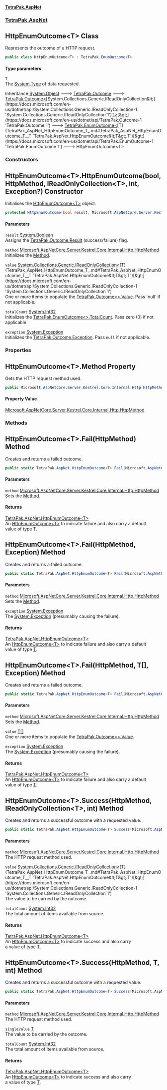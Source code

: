 #### [TetraPak.AspNet](index.md 'index')
### [TetraPak.AspNet](TetraPak_AspNet.md 'TetraPak.AspNet')
## HttpEnumOutcome&lt;T&gt; Class
Represents the outcome of a HTTP request.  
```csharp
public class HttpEnumOutcome<T> : TetraPak.EnumOutcome<T>
```
#### Type parameters
<a name='TetraPak_AspNet_HttpEnumOutcome_T__T'></a>
`T`  
The [System.Type](https://docs.microsoft.com/en-us/dotnet/api/System.Type 'System.Type') of data requested.  
  

Inheritance [System.Object](https://docs.microsoft.com/en-us/dotnet/api/System.Object 'System.Object') &#129106; [TetraPak.Outcome](https://docs.microsoft.com/en-us/dotnet/api/TetraPak.Outcome 'TetraPak.Outcome') &#129106; [TetraPak.Outcome&lt;](https://docs.microsoft.com/en-us/dotnet/api/TetraPak.Outcome-1 'TetraPak.Outcome`1')[System.Collections.Generic.IReadOnlyCollection&lt;](https://docs.microsoft.com/en-us/dotnet/api/System.Collections.Generic.IReadOnlyCollection-1 'System.Collections.Generic.IReadOnlyCollection`1')[T](TetraPak_AspNet_HttpEnumOutcome_T_.md#TetraPak_AspNet_HttpEnumOutcome_T__T 'TetraPak.AspNet.HttpEnumOutcome&lt;T&gt;.T')[&gt;](https://docs.microsoft.com/en-us/dotnet/api/System.Collections.Generic.IReadOnlyCollection-1 'System.Collections.Generic.IReadOnlyCollection`1')[&gt;](https://docs.microsoft.com/en-us/dotnet/api/TetraPak.Outcome-1 'TetraPak.Outcome`1') &#129106; [TetraPak.EnumOutcome&lt;](https://docs.microsoft.com/en-us/dotnet/api/TetraPak.EnumOutcome-1 'TetraPak.EnumOutcome`1')[T](TetraPak_AspNet_HttpEnumOutcome_T_.md#TetraPak_AspNet_HttpEnumOutcome_T__T 'TetraPak.AspNet.HttpEnumOutcome&lt;T&gt;.T')[&gt;](https://docs.microsoft.com/en-us/dotnet/api/TetraPak.EnumOutcome-1 'TetraPak.EnumOutcome`1') &#129106; HttpEnumOutcome&lt;T&gt;  
### Constructors
<a name='TetraPak_AspNet_HttpEnumOutcome_T__HttpEnumOutcome(bool_Microsoft_AspNetCore_Server_Kestrel_Core_Internal_Http_HttpMethod_System_Collections_Generic_IReadOnlyCollection_T__int_System_Exception_)'></a>
## HttpEnumOutcome&lt;T&gt;.HttpEnumOutcome(bool, HttpMethod, IReadOnlyCollection&lt;T&gt;, int, Exception?) Constructor
Initialises the [HttpEnumOutcome&lt;T&gt;](TetraPak_AspNet_HttpEnumOutcome_T_.md 'TetraPak.AspNet.HttpEnumOutcome&lt;T&gt;') object.   
```csharp
protected HttpEnumOutcome(bool result, Microsoft.AspNetCore.Server.Kestrel.Core.Internal.Http.HttpMethod method, System.Collections.Generic.IReadOnlyCollection<T> value, int totalCount, System.Exception? exception=null);
```
#### Parameters
<a name='TetraPak_AspNet_HttpEnumOutcome_T__HttpEnumOutcome(bool_Microsoft_AspNetCore_Server_Kestrel_Core_Internal_Http_HttpMethod_System_Collections_Generic_IReadOnlyCollection_T__int_System_Exception_)_result'></a>
`result` [System.Boolean](https://docs.microsoft.com/en-us/dotnet/api/System.Boolean 'System.Boolean')  
Assigns the [TetraPak.Outcome.Result](https://docs.microsoft.com/en-us/dotnet/api/TetraPak.Outcome.Result 'TetraPak.Outcome.Result') (success/failure) flag.  
  
<a name='TetraPak_AspNet_HttpEnumOutcome_T__HttpEnumOutcome(bool_Microsoft_AspNetCore_Server_Kestrel_Core_Internal_Http_HttpMethod_System_Collections_Generic_IReadOnlyCollection_T__int_System_Exception_)_method'></a>
`method` [Microsoft.AspNetCore.Server.Kestrel.Core.Internal.Http.HttpMethod](https://docs.microsoft.com/en-us/dotnet/api/Microsoft.AspNetCore.Server.Kestrel.Core.Internal.Http.HttpMethod 'Microsoft.AspNetCore.Server.Kestrel.Core.Internal.Http.HttpMethod')  
Initializes the [Method](TetraPak_AspNet_HttpEnumOutcome_T_.md#TetraPak_AspNet_HttpEnumOutcome_T__Method 'TetraPak.AspNet.HttpEnumOutcome&lt;T&gt;.Method').  
  
<a name='TetraPak_AspNet_HttpEnumOutcome_T__HttpEnumOutcome(bool_Microsoft_AspNetCore_Server_Kestrel_Core_Internal_Http_HttpMethod_System_Collections_Generic_IReadOnlyCollection_T__int_System_Exception_)_value'></a>
`value` [System.Collections.Generic.IReadOnlyCollection&lt;](https://docs.microsoft.com/en-us/dotnet/api/System.Collections.Generic.IReadOnlyCollection-1 'System.Collections.Generic.IReadOnlyCollection`1')[T](TetraPak_AspNet_HttpEnumOutcome_T_.md#TetraPak_AspNet_HttpEnumOutcome_T__T 'TetraPak.AspNet.HttpEnumOutcome&lt;T&gt;.T')[&gt;](https://docs.microsoft.com/en-us/dotnet/api/System.Collections.Generic.IReadOnlyCollection-1 'System.Collections.Generic.IReadOnlyCollection`1')  
One or more items to populate the [TetraPak.Outcome&lt;&gt;.Value](https://docs.microsoft.com/en-us/dotnet/api/TetraPak.Outcome-1.Value 'TetraPak.Outcome`1.Value'). Pass `null` if not applicable.  
  
<a name='TetraPak_AspNet_HttpEnumOutcome_T__HttpEnumOutcome(bool_Microsoft_AspNetCore_Server_Kestrel_Core_Internal_Http_HttpMethod_System_Collections_Generic_IReadOnlyCollection_T__int_System_Exception_)_totalCount'></a>
`totalCount` [System.Int32](https://docs.microsoft.com/en-us/dotnet/api/System.Int32 'System.Int32')  
Initializes the [TetraPak.EnumOutcome&lt;&gt;.TotalCount](https://docs.microsoft.com/en-us/dotnet/api/TetraPak.EnumOutcome-1.TotalCount 'TetraPak.EnumOutcome`1.TotalCount'). Pass zero (0) if not applicable.  
  
<a name='TetraPak_AspNet_HttpEnumOutcome_T__HttpEnumOutcome(bool_Microsoft_AspNetCore_Server_Kestrel_Core_Internal_Http_HttpMethod_System_Collections_Generic_IReadOnlyCollection_T__int_System_Exception_)_exception'></a>
`exception` [System.Exception](https://docs.microsoft.com/en-us/dotnet/api/System.Exception 'System.Exception')  
Initializes the [TetraPak.Outcome.Exception](https://docs.microsoft.com/en-us/dotnet/api/TetraPak.Outcome.Exception 'TetraPak.Outcome.Exception'). Pass `null` if not applicable.   
  
  
### Properties
<a name='TetraPak_AspNet_HttpEnumOutcome_T__Method'></a>
## HttpEnumOutcome&lt;T&gt;.Method Property
Gets the HTTP request method used.  
```csharp
public Microsoft.AspNetCore.Server.Kestrel.Core.Internal.Http.HttpMethod Method { get; }
```
#### Property Value
[Microsoft.AspNetCore.Server.Kestrel.Core.Internal.Http.HttpMethod](https://docs.microsoft.com/en-us/dotnet/api/Microsoft.AspNetCore.Server.Kestrel.Core.Internal.Http.HttpMethod 'Microsoft.AspNetCore.Server.Kestrel.Core.Internal.Http.HttpMethod')
  
### Methods
<a name='TetraPak_AspNet_HttpEnumOutcome_T__Fail(Microsoft_AspNetCore_Server_Kestrel_Core_Internal_Http_HttpMethod)'></a>
## HttpEnumOutcome&lt;T&gt;.Fail(HttpMethod) Method
Creates and returns a failed outcome.  
```csharp
public static TetraPak.AspNet.HttpEnumOutcome<T> Fail(Microsoft.AspNetCore.Server.Kestrel.Core.Internal.Http.HttpMethod method);
```
#### Parameters
<a name='TetraPak_AspNet_HttpEnumOutcome_T__Fail(Microsoft_AspNetCore_Server_Kestrel_Core_Internal_Http_HttpMethod)_method'></a>
`method` [Microsoft.AspNetCore.Server.Kestrel.Core.Internal.Http.HttpMethod](https://docs.microsoft.com/en-us/dotnet/api/Microsoft.AspNetCore.Server.Kestrel.Core.Internal.Http.HttpMethod 'Microsoft.AspNetCore.Server.Kestrel.Core.Internal.Http.HttpMethod')  
Sets the [Method](TetraPak_AspNet_HttpEnumOutcome_T_.md#TetraPak_AspNet_HttpEnumOutcome_T__Method 'TetraPak.AspNet.HttpEnumOutcome&lt;T&gt;.Method').  
  
#### Returns
[TetraPak.AspNet.HttpEnumOutcome&lt;](TetraPak_AspNet_HttpEnumOutcome_T_.md 'TetraPak.AspNet.HttpEnumOutcome&lt;T&gt;')[T](TetraPak_AspNet_HttpEnumOutcome_T_.md#TetraPak_AspNet_HttpEnumOutcome_T__T 'TetraPak.AspNet.HttpEnumOutcome&lt;T&gt;.T')[&gt;](TetraPak_AspNet_HttpEnumOutcome_T_.md 'TetraPak.AspNet.HttpEnumOutcome&lt;T&gt;')  
An [HttpEnumOutcome&lt;T&gt;](TetraPak_AspNet_HttpEnumOutcome_T_.md 'TetraPak.AspNet.HttpEnumOutcome&lt;T&gt;') to indicate failure and also carry a default  
value of type [T](TetraPak_AspNet_HttpEnumOutcome_T_.md#TetraPak_AspNet_HttpEnumOutcome_T__T 'TetraPak.AspNet.HttpEnumOutcome&lt;T&gt;.T').  
  
<a name='TetraPak_AspNet_HttpEnumOutcome_T__Fail(Microsoft_AspNetCore_Server_Kestrel_Core_Internal_Http_HttpMethod_System_Exception)'></a>
## HttpEnumOutcome&lt;T&gt;.Fail(HttpMethod, Exception) Method
Creates and returns a failed outcome.  
```csharp
public static TetraPak.AspNet.HttpEnumOutcome<T> Fail(Microsoft.AspNetCore.Server.Kestrel.Core.Internal.Http.HttpMethod method, System.Exception exception);
```
#### Parameters
<a name='TetraPak_AspNet_HttpEnumOutcome_T__Fail(Microsoft_AspNetCore_Server_Kestrel_Core_Internal_Http_HttpMethod_System_Exception)_method'></a>
`method` [Microsoft.AspNetCore.Server.Kestrel.Core.Internal.Http.HttpMethod](https://docs.microsoft.com/en-us/dotnet/api/Microsoft.AspNetCore.Server.Kestrel.Core.Internal.Http.HttpMethod 'Microsoft.AspNetCore.Server.Kestrel.Core.Internal.Http.HttpMethod')  
Sets the [Method](TetraPak_AspNet_HttpEnumOutcome_T_.md#TetraPak_AspNet_HttpEnumOutcome_T__Method 'TetraPak.AspNet.HttpEnumOutcome&lt;T&gt;.Method').  
  
<a name='TetraPak_AspNet_HttpEnumOutcome_T__Fail(Microsoft_AspNetCore_Server_Kestrel_Core_Internal_Http_HttpMethod_System_Exception)_exception'></a>
`exception` [System.Exception](https://docs.microsoft.com/en-us/dotnet/api/System.Exception 'System.Exception')  
The [System.Exception](https://docs.microsoft.com/en-us/dotnet/api/System.Exception 'System.Exception') (presumably causing the failure).  
  
#### Returns
[TetraPak.AspNet.HttpEnumOutcome&lt;](TetraPak_AspNet_HttpEnumOutcome_T_.md 'TetraPak.AspNet.HttpEnumOutcome&lt;T&gt;')[T](TetraPak_AspNet_HttpEnumOutcome_T_.md#TetraPak_AspNet_HttpEnumOutcome_T__T 'TetraPak.AspNet.HttpEnumOutcome&lt;T&gt;.T')[&gt;](TetraPak_AspNet_HttpEnumOutcome_T_.md 'TetraPak.AspNet.HttpEnumOutcome&lt;T&gt;')  
An [HttpEnumOutcome&lt;T&gt;](TetraPak_AspNet_HttpEnumOutcome_T_.md 'TetraPak.AspNet.HttpEnumOutcome&lt;T&gt;') to indicate failure and also carry a default  
value of type [T](TetraPak_AspNet_HttpEnumOutcome_T_.md#TetraPak_AspNet_HttpEnumOutcome_T__T 'TetraPak.AspNet.HttpEnumOutcome&lt;T&gt;.T').  
  
<a name='TetraPak_AspNet_HttpEnumOutcome_T__Fail(Microsoft_AspNetCore_Server_Kestrel_Core_Internal_Http_HttpMethod_T___System_Exception)'></a>
## HttpEnumOutcome&lt;T&gt;.Fail(HttpMethod, T[], Exception) Method
Creates and returns a failed outcome.  
```csharp
public static TetraPak.AspNet.HttpEnumOutcome<T> Fail(Microsoft.AspNetCore.Server.Kestrel.Core.Internal.Http.HttpMethod method, T[] value, System.Exception exception);
```
#### Parameters
<a name='TetraPak_AspNet_HttpEnumOutcome_T__Fail(Microsoft_AspNetCore_Server_Kestrel_Core_Internal_Http_HttpMethod_T___System_Exception)_method'></a>
`method` [Microsoft.AspNetCore.Server.Kestrel.Core.Internal.Http.HttpMethod](https://docs.microsoft.com/en-us/dotnet/api/Microsoft.AspNetCore.Server.Kestrel.Core.Internal.Http.HttpMethod 'Microsoft.AspNetCore.Server.Kestrel.Core.Internal.Http.HttpMethod')  
Sets the [Method](TetraPak_AspNet_HttpEnumOutcome_T_.md#TetraPak_AspNet_HttpEnumOutcome_T__Method 'TetraPak.AspNet.HttpEnumOutcome&lt;T&gt;.Method').  
  
<a name='TetraPak_AspNet_HttpEnumOutcome_T__Fail(Microsoft_AspNetCore_Server_Kestrel_Core_Internal_Http_HttpMethod_T___System_Exception)_value'></a>
`value` [T](TetraPak_AspNet_HttpEnumOutcome_T_.md#TetraPak_AspNet_HttpEnumOutcome_T__T 'TetraPak.AspNet.HttpEnumOutcome&lt;T&gt;.T')[[]](https://docs.microsoft.com/en-us/dotnet/api/System.Array 'System.Array')  
One or more items to populate the [TetraPak.Outcome&lt;&gt;.Value](https://docs.microsoft.com/en-us/dotnet/api/TetraPak.Outcome-1.Value 'TetraPak.Outcome`1.Value').  
  
<a name='TetraPak_AspNet_HttpEnumOutcome_T__Fail(Microsoft_AspNetCore_Server_Kestrel_Core_Internal_Http_HttpMethod_T___System_Exception)_exception'></a>
`exception` [System.Exception](https://docs.microsoft.com/en-us/dotnet/api/System.Exception 'System.Exception')  
The [System.Exception](https://docs.microsoft.com/en-us/dotnet/api/System.Exception 'System.Exception') (presumably causing the failure).  
  
#### Returns
[TetraPak.AspNet.HttpEnumOutcome&lt;](TetraPak_AspNet_HttpEnumOutcome_T_.md 'TetraPak.AspNet.HttpEnumOutcome&lt;T&gt;')[T](TetraPak_AspNet_HttpEnumOutcome_T_.md#TetraPak_AspNet_HttpEnumOutcome_T__T 'TetraPak.AspNet.HttpEnumOutcome&lt;T&gt;.T')[&gt;](TetraPak_AspNet_HttpEnumOutcome_T_.md 'TetraPak.AspNet.HttpEnumOutcome&lt;T&gt;')  
An [HttpEnumOutcome&lt;T&gt;](TetraPak_AspNet_HttpEnumOutcome_T_.md 'TetraPak.AspNet.HttpEnumOutcome&lt;T&gt;') to indicate failure and also carry a default  
value of type [T](TetraPak_AspNet_HttpEnumOutcome_T_.md#TetraPak_AspNet_HttpEnumOutcome_T__T 'TetraPak.AspNet.HttpEnumOutcome&lt;T&gt;.T').  
  
<a name='TetraPak_AspNet_HttpEnumOutcome_T__Success(Microsoft_AspNetCore_Server_Kestrel_Core_Internal_Http_HttpMethod_System_Collections_Generic_IReadOnlyCollection_T__int)'></a>
## HttpEnumOutcome&lt;T&gt;.Success(HttpMethod, IReadOnlyCollection&lt;T&gt;, int) Method
Creates and returns a successful outcome with a requested value.  
```csharp
public static TetraPak.AspNet.HttpEnumOutcome<T> Success(Microsoft.AspNetCore.Server.Kestrel.Core.Internal.Http.HttpMethod method, System.Collections.Generic.IReadOnlyCollection<T> value, int totalCount=0);
```
#### Parameters
<a name='TetraPak_AspNet_HttpEnumOutcome_T__Success(Microsoft_AspNetCore_Server_Kestrel_Core_Internal_Http_HttpMethod_System_Collections_Generic_IReadOnlyCollection_T__int)_method'></a>
`method` [Microsoft.AspNetCore.Server.Kestrel.Core.Internal.Http.HttpMethod](https://docs.microsoft.com/en-us/dotnet/api/Microsoft.AspNetCore.Server.Kestrel.Core.Internal.Http.HttpMethod 'Microsoft.AspNetCore.Server.Kestrel.Core.Internal.Http.HttpMethod')  
The HTTP request method used.  
  
<a name='TetraPak_AspNet_HttpEnumOutcome_T__Success(Microsoft_AspNetCore_Server_Kestrel_Core_Internal_Http_HttpMethod_System_Collections_Generic_IReadOnlyCollection_T__int)_value'></a>
`value` [System.Collections.Generic.IReadOnlyCollection&lt;](https://docs.microsoft.com/en-us/dotnet/api/System.Collections.Generic.IReadOnlyCollection-1 'System.Collections.Generic.IReadOnlyCollection`1')[T](TetraPak_AspNet_HttpEnumOutcome_T_.md#TetraPak_AspNet_HttpEnumOutcome_T__T 'TetraPak.AspNet.HttpEnumOutcome&lt;T&gt;.T')[&gt;](https://docs.microsoft.com/en-us/dotnet/api/System.Collections.Generic.IReadOnlyCollection-1 'System.Collections.Generic.IReadOnlyCollection`1')  
The value to be carried by the outcome.  
  
<a name='TetraPak_AspNet_HttpEnumOutcome_T__Success(Microsoft_AspNetCore_Server_Kestrel_Core_Internal_Http_HttpMethod_System_Collections_Generic_IReadOnlyCollection_T__int)_totalCount'></a>
`totalCount` [System.Int32](https://docs.microsoft.com/en-us/dotnet/api/System.Int32 'System.Int32')  
The total amount of items available from source.  
  
#### Returns
[TetraPak.AspNet.HttpEnumOutcome&lt;](TetraPak_AspNet_HttpEnumOutcome_T_.md 'TetraPak.AspNet.HttpEnumOutcome&lt;T&gt;')[T](TetraPak_AspNet_HttpEnumOutcome_T_.md#TetraPak_AspNet_HttpEnumOutcome_T__T 'TetraPak.AspNet.HttpEnumOutcome&lt;T&gt;.T')[&gt;](TetraPak_AspNet_HttpEnumOutcome_T_.md 'TetraPak.AspNet.HttpEnumOutcome&lt;T&gt;')  
An [HttpEnumOutcome&lt;T&gt;](TetraPak_AspNet_HttpEnumOutcome_T_.md 'TetraPak.AspNet.HttpEnumOutcome&lt;T&gt;') to indicate success and also carry  
a value of type [T](TetraPak_AspNet_HttpEnumOutcome_T_.md#TetraPak_AspNet_HttpEnumOutcome_T__T 'TetraPak.AspNet.HttpEnumOutcome&lt;T&gt;.T').  
  
<a name='TetraPak_AspNet_HttpEnumOutcome_T__Success(Microsoft_AspNetCore_Server_Kestrel_Core_Internal_Http_HttpMethod_T_int)'></a>
## HttpEnumOutcome&lt;T&gt;.Success(HttpMethod, T, int) Method
Creates and returns a successful outcome with a requested value.  
```csharp
public static TetraPak.AspNet.HttpEnumOutcome<T> Success(Microsoft.AspNetCore.Server.Kestrel.Core.Internal.Http.HttpMethod method, T singleValue, int totalCount=0);
```
#### Parameters
<a name='TetraPak_AspNet_HttpEnumOutcome_T__Success(Microsoft_AspNetCore_Server_Kestrel_Core_Internal_Http_HttpMethod_T_int)_method'></a>
`method` [Microsoft.AspNetCore.Server.Kestrel.Core.Internal.Http.HttpMethod](https://docs.microsoft.com/en-us/dotnet/api/Microsoft.AspNetCore.Server.Kestrel.Core.Internal.Http.HttpMethod 'Microsoft.AspNetCore.Server.Kestrel.Core.Internal.Http.HttpMethod')  
The HTTP request method used.  
  
<a name='TetraPak_AspNet_HttpEnumOutcome_T__Success(Microsoft_AspNetCore_Server_Kestrel_Core_Internal_Http_HttpMethod_T_int)_singleValue'></a>
`singleValue` [T](TetraPak_AspNet_HttpEnumOutcome_T_.md#TetraPak_AspNet_HttpEnumOutcome_T__T 'TetraPak.AspNet.HttpEnumOutcome&lt;T&gt;.T')  
The value to be carried by the outcome.  
  
<a name='TetraPak_AspNet_HttpEnumOutcome_T__Success(Microsoft_AspNetCore_Server_Kestrel_Core_Internal_Http_HttpMethod_T_int)_totalCount'></a>
`totalCount` [System.Int32](https://docs.microsoft.com/en-us/dotnet/api/System.Int32 'System.Int32')  
The total amount of items available from source.  
  
#### Returns
[TetraPak.AspNet.HttpEnumOutcome&lt;](TetraPak_AspNet_HttpEnumOutcome_T_.md 'TetraPak.AspNet.HttpEnumOutcome&lt;T&gt;')[T](TetraPak_AspNet_HttpEnumOutcome_T_.md#TetraPak_AspNet_HttpEnumOutcome_T__T 'TetraPak.AspNet.HttpEnumOutcome&lt;T&gt;.T')[&gt;](TetraPak_AspNet_HttpEnumOutcome_T_.md 'TetraPak.AspNet.HttpEnumOutcome&lt;T&gt;')  
An [HttpEnumOutcome&lt;T&gt;](TetraPak_AspNet_HttpEnumOutcome_T_.md 'TetraPak.AspNet.HttpEnumOutcome&lt;T&gt;') to indicate success and also carry  
a value of type [T](TetraPak_AspNet_HttpEnumOutcome_T_.md#TetraPak_AspNet_HttpEnumOutcome_T__T 'TetraPak.AspNet.HttpEnumOutcome&lt;T&gt;.T').  
  
